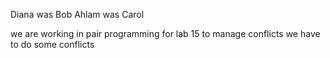 Diana was Bob
Ahlam was Carol

we are working in pair programming for lab 15 to manage conflicts
we have to do some conflicts

